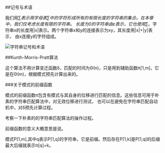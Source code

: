 ##记号与术语

我们用∑*表示用字母表∑中的字符形成所有的有限长度的字符串的集合。在本章中，我们仅考虑长度有限的字符串。
长度为0的字符串由ε表示，它也使用∑*。字符串x的长度用|x|表示。两个字符串x和y的连接表示为xy，其长度用|x|+|y|表示，
由x连接y的字符组成。

![字符串记号和术语](Image/字符串记号和术语.png)


##Kunth-Morris-Pratt算法

这个算法不用计算变迁函数δ，匹配的时间为Θ(n)，只是用到辅助函数π[1,m]，它是在Θ(m)，根据模式预先计算出来的。

###关于模式的前缀函数

模式的前缀函数π包含有模式与其自身的位移进行匹配的信息。这些信息可用于朴素的字符串匹配算法中，对无效位移进行测试，
也可以在避免在字符串匹配自动机中，对δ预先计算过程。


考察一下朴素的的字符串匹配算法的操作过程。


前缀函数的意义大概意思是说。

模式P[1,m],其中q表示P[1,q]的字符串，它是前缀。然后存在P[1,k]是P[1,q]的后缀最大后缀就表示π[q]=k。

